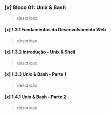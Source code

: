 ### [x] Bloco 01: Unix & Bash

>descricao

#### [x] 1.3.1 Fundamentos do Desenvolvimento Web

>descricao

#### [x] 1.3.2 Introdução - Unix & Shell

>descricao

#### [x] 1.3.3 Unix & Bash - Parte 1

>descricao

#### [x] 1.4.1 Unix & Bash - Parte 2

>descricao
